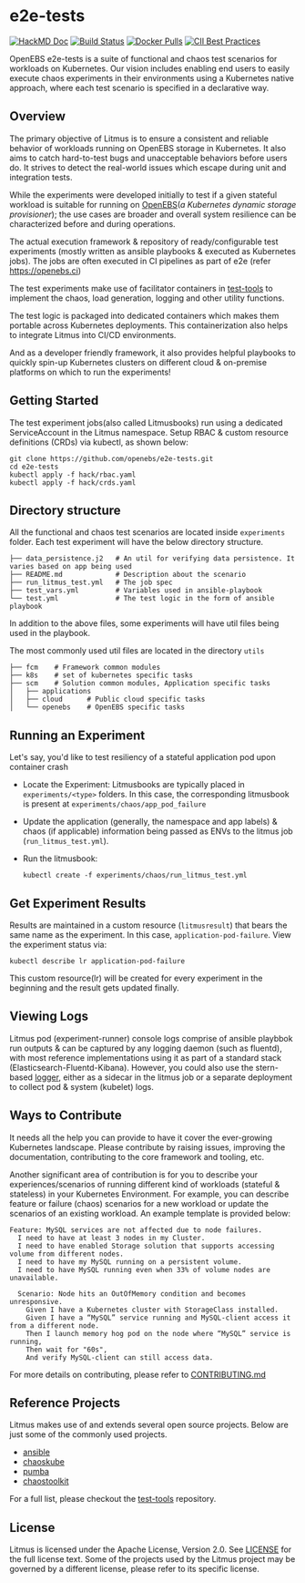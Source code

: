 # e2e-tests
[![HackMD Doc](https://hackmd.io/badge.svg)](https://hackmd.io/GlvlYyLBSfaPnRIlhxN7TA?view)
[![Build Status](https://travis-ci.org/litmuschaos/litmus.svg?branch=master)](https://travis-ci.org/openebs/e2e-tests)
[![Docker Pulls](https://img.shields.io/docker/pulls/openebs/ansible-runner.svg)](https://hub.docker.com/r/openebs/ansible-runner)
[![CII Best Practices](https://bestpractices.coreinfrastructure.org/projects/3202/badge)](https://bestpractices.coreinfrastructure.org/projects/3202)

OpenEBS e2e-tests is a suite of functional and chaos test scenarios for workloads on Kubernetes. Our vision 
includes enabling end users to easily execute chaos experiments in their environments using a Kubernetes native 
approach, where each test scenario is specified in a declarative way.

## Overview

The primary objective of Litmus is to ensure a consistent and reliable behavior of workloads running on OpenEBS storage in Kubernetes. 
It also aims to catch hard-to-test bugs and unacceptable behaviors before users do. It strives to detect the 
real-world issues which escape during unit and integration tests.

While the experiments were developed initially to test if a given stateful workload is suitable for running 
on [OpenEBS](www.openebs.io)(_a Kubernetes dynamic storage provisioner_); the use cases are broader and overall 
system resilience can be characterized before and during operations.  

 The actual execution framework & repository of ready/configurable test experiments (mostly written as ansible playbooks & executed as Kubernetes jobs). The jobs are often executed in CI pipelines as part of e2e (refer https://openebs.ci) 

The test experiments make use of facilitator containers in [test-tools](https://github.com/litmuschaos/test-tools) to 
implement the chaos, load generation, logging and other utility functions. 

The test logic is packaged into dedicated containers which makes them portable across Kubernetes deployments. 
This containerization also helps to integrate Litmus into CI/CD environments. 

And as a developer friendly framework, it also provides helpful playbooks to quickly spin-up Kubernetes clusters on different 
cloud & on-premise platforms on which to run the experiments! 

## Getting Started

The test experiment jobs(also called Litmusbooks) run using a dedicated ServiceAccount in the Litmus namespace. Setup RBAC & custom
resource definitions (CRDs) via kubectl, as shown below: 

```
git clone https://github.com/openebs/e2e-tests.git
cd e2e-tests
kubectl apply -f hack/rbac.yaml
kubectl apply -f hack/crds.yaml  
```

## Directory structure

All the functional and chaos test scenarios are located inside `experiments` folder. Each test experiment will have the below directory structure.

```
├── data_persistence.j2   # An util for verifying data persistence. It varies based on app being used
├── README.md             # Description about the scenario
├── run_litmus_test.yml   # The job spec
├── test_vars.yml         # Variables used in ansible-playbook
└── test.yml              # The test logic in the form of ansible playbook
```

In addition to the above files, some experiments will have util files being used in the playbook.

The most commonly used util files are located in the directory `utils`

```
├── fcm    # Framework common modules
├── k8s    # set of kubernetes specific tasks
├── scm    # Solution common modules, Application specific tasks
│   ├── applications
│   ├── cloud      # Public cloud specific tasks
│   └── openebs    # OpenEBS specific tasks
```

## Running an Experiment 

Let's say, you'd like to test resiliency of a stateful application pod upon container crash

- Locate the Experiment: Litmusbooks are typically placed in `experiments/<type>` folders. In this case, the corresponding
  litmusbook is present at `experiments/chaos/app_pod_failure` 

- Update the application (generally, the namespace and app labels) & chaos (if applicable) information being passed as ENVs to 
  the litmus job (`run_litmus_test.yml`). 

- Run the litmusbook:

  ```
  kubectl create -f experiments/chaos/run_litmus_test.yml
  ```
  
## Get Experiment Results 

Results are maintained in a custom resource (`litmusresult`) that bears the same name as the experiment. In this case,
`application-pod-failure`. View the experiment status via:

```
kubectl describe lr application-pod-failure
```

This custom resource(lr) will be created for every experiment in the beginning and the result gets updated finally.

## Viewing Logs 

Litmus pod (experiment-runner) console logs comprise of ansible playbbok run outputs & can be captured by any logging daemon
(such as fluentd), with most reference implementations using it as part of a standard stack (Elasticsearch-Fluentd-Kibana). 
However, you could also use the stern-based [logger](https://github.com/litmuschaos/test-tools/tree/master/logger), either as 
a sidecar in the litmus job or a separate deployment to collect pod & system (kubelet) logs.

## Ways to Contribute

It needs all the help you can provide to have it cover the ever-growing Kubernetes landscape. 
Please contribute by raising issues, improving the documentation, contributing to the core framework and tooling, etc.

Another significant area of contribution is for you to describe your experiences/scenarios of running different kind of 
workloads (stateful & stateless) in your Kubernetes Environment.  For example, you can describe feature or failure (chaos) 
scenarios for a new workload or update the scenarios of an existing workload. An example template is provided below: 

```
Feature: MySQL services are not affected due to node failures.
  I need to have at least 3 nodes in my Cluster.
  I need to have enabled Storage solution that supports accessing volume from different nodes.
  I need to have my MySQL running on a persistent volume.
  I need to have MySQL running even when 33% of volume nodes are unavailable.

  Scenario: Node hits an OutOfMemory condition and becomes unresponsive.
    Given I have a Kubernetes cluster with StorageClass installed.
    Given I have a “MySQL” service running and MySQL-client access it from a different node.
    Then I launch memory hog pod on the node where “MySQL” service is running,
    Then wait for "60s",
    And verify MySQL-client can still access data.
```

For more details on contributing, please refer to [CONTRIBUTING.md](./CONTRIBUTING.md)

## Reference Projects

Litmus makes use of and extends several open source projects. Below are just some of the commonly used projects.

- [ansible](https://www.ansible.com/)
- [chaoskube](https://github.com/linki/chaoskube)
- [pumba](https://github.com/alexei-led/pumba)
- [chaostoolkit](https://github.com/chaostoolkit/chaostoolkit)

For a full list, please checkout the [test-tools](https://github.com/litmuschaos/test-tools) repository.

## License

Litmus is licensed under the Apache License, Version 2.0. See [LICENSE](./LICENSE) for the full license text. Some of 
the projects used by the Litmus project may be governed by a different license, please refer to its specific license.